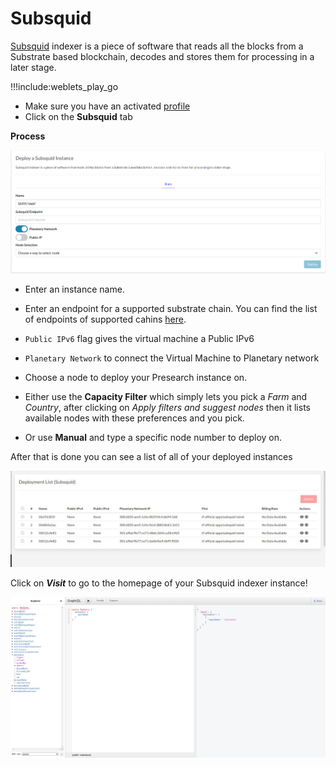 # Subsquid

[Subsquid](https://www.subsquid.io/) indexer is a piece of software that reads all the blocks from a Substrate based blockchain, decodes and stores them for processing in a later stage.

!!!include:weblets_play_go
- Make sure you have an activated [profile](weblets_profile_manager)
- Click on the **Subsquid** tab

__Process__

![](img/subsquid.png)

- Enter an instance name.

- Enter an endpoint for a supported substrate chain. You can find the list of endpoints of supported cahins [here](https://github.com/polkadot-js/apps/blob/master/packages/apps-config/src/endpoints/production.ts).

- `Public IPv6` flag gives the virtual machine a Public IPv6

- `Planetary Network` to connect the Virtual Machine to Planetary network
  
- Choose a node to deploy your Presearch instance on.

- Either use the **Capacity Filter** which simply lets you pick a *Farm* and *Country*, after clicking on *Apply filters and suggest nodes* then it lists available nodes with these preferences and you pick.


- Or use **Manual** and type a specific node number to deploy on.

After that is done you can see a list of all of your deployed instances


![](img/subsquid_list.jpeg)

Click on ***Visit*** to go to the homepage of your Subsquid indexer instance!

![](img/subsquid_graphql.png)

